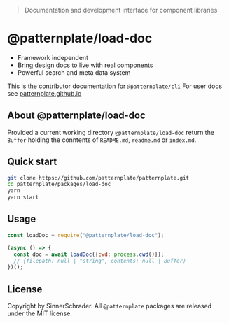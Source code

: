 > Documentation and development interface for component libraries

# @patternplate/load-doc

* Framework independent
* Bring design docs to live with real components
* Powerful search and meta data system

This is the contributor documentation for `@patternplate/cli`
For user docs see [patternplate.github.io](https://patternplate.github.io)

## About @patternplate/load-doc

Provided a current working directory `@patternplate/load-doc` return the `Buffer` holding
the conntents of `README.md`, `readme.md` or `index.md`.

## Quick start

```sh
git clone https://github.com/patternplate/patternplate.git
cd patternplate/packages/load-doc
yarn
yarn start
```

## Usage

```js
const loadDoc = require("@patternplate/load-doc");

(async () => {
  const doc = await loadDoc({cwd: process.cwd()});
  // {filepath: null | "string", contents: null | Buffer)
})();
```

## License

Copyright by SinnerSchrader. All `@patternplate` packages are released under the MIT license.

